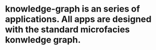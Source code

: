 # knowledge-graph is an series of applications. All apps are designed with the standard microfacies konwledge graph.
